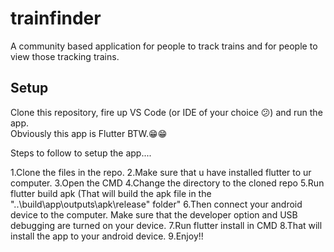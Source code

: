 # trainfinder

A community based application for people to track trains and for people to view those tracking trains. 

## Setup

Clone this repository, fire up VS Code (or IDE of your choice 😕) and run the app.  
Obviously this app is Flutter BTW.😁😁


Steps to follow to setup the app....

  1.Clone the files in the repo.
  2.Make sure that u have installed flutter to ur computer.
  3.Open the CMD
  4.Change the directory to the cloned repo
  5.Run flutter build apk   (That will build the apk file in the "..\build\app\outputs\apk\release"  folder"
  6.Then connect your android device to the computer. Make sure that the developer option and USB debugging are turned on your device.
  7.Run flutter install in CMD
  8.That will install the app to your android device.
  9.Enjoy!!
